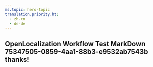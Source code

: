 ```yaml
---
ms.topic: hero-topic
translation.priority.ht: 
  - zh-cn
  - de-de
---
```

## OpenLocalization Workflow Test MarkDown 75347505-0859-4aa1-88b3-e9532ab7543b thanks!
